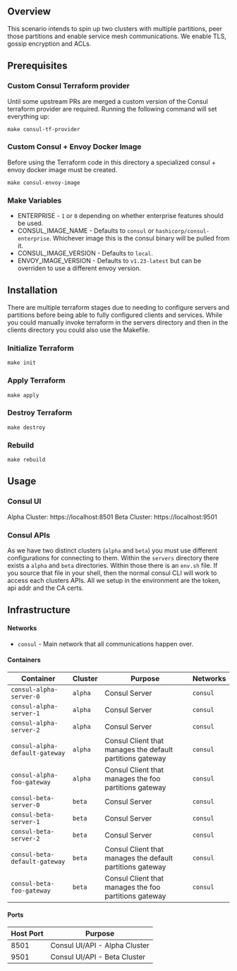 ## Overview

This scenario intends to spin up two clusters with multiple partitions, peer those partitions and enable service mesh communications. We enable TLS, gossip encryption and ACLs.

## Prerequisites

### Custom Consul Terraform provider

Until some upstream PRs are merged a custom version of the Consul terraform provider are required. Running the following command will set everything up:

```
make consul-tf-provider
```

### Custom Consul + Envoy Docker Image

Before using the Terraform code in this directory a specialized consul + envoy docker image must be created.

```
make consul-envoy-image
```

### Make Variables

* ENTERPRISE - `1` or `0` depending on whether enterprise features should be used.
* CONSUL_IMAGE_NAME - Defaults to `consul` or `hashicorp/consul-enterprise`. Whichever image this is the consul binary will be pulled from it.
* CONSUL_IMAGE_VERSION - Defaults to `local`.
* ENVOY_IMAGE_VERSION - Defaults to `v1.23-latest` but can be overriden to use a different envoy version.

## Installation

There are multiple terraform stages due to needing to configure servers and partitions before being able to fully configured clients and services. While
you could manually invoke terraform in the servers directory and then in the clients directory you could also use the Makefile.

### Initialize Terraform
```
make init
```

### Apply Terraform
```
make apply
```

### Destroy Terraform
```
make destroy
```

### Rebuild
```
make rebuild
```

## Usage

### Consul UI

Alpha Cluster: https://localhost:8501
Beta Cluster: https://localhost:9501

### Consul APIs

As we have two distinct clusters (`alpha` and `beta`) you must use different configurations for connecting to them. Within the `servers` directory there exists a `alpha` and `beta` directories. Within those there is an `env.sh` file. If you source that file in your shell, then the normal consul CLI will work to access each clusters APIs. All we setup in the environment are the token, api addr and the CA certs.

## Infrastructure

#### Networks

* `consul` - Main network that all communications happen over.

#### Containers

| Container                      | Cluster | Purpose                                                   | Networks                                                       |
| ------------------------------ | ------- | --------------------------------------------------------- | -------------------------------------------------------------- |
| `consul-alpha-server-0`        | `alpha` | Consul Server                                             | `consul`                                                       |
| `consul-alpha-server-1`        | `alpha` | Consul Server                                             | `consul`                                                       |
| `consul-alpha-server-2`        | `alpha` | Consul Server                                             | `consul`                                                       |
| `consul-alpha-default-gateway` | `alpha` | Consul Client that manages the default partitions gateway | `consul`                                                       |
| `consul-alpha-foo-gateway`     | `alpha` | Consul Client that manages the foo partitions gateway     | `consul`                                                       |
| `consul-beta-server-0`         | `beta`  | Consul Server                                             | `consul`                                                       |
| `consul-beta-server-1`         | `beta`  | Consul Server                                             | `consul`                                                       |
| `consul-beta-server-2`         | `beta`  | Consul Server                                             | `consul`                                                       |
| `consul-beta-default-gateway`  | `beta`  | Consul Client that manages the default partitions gateway | `consul`                                                       |
| `consul-beta-foo-gateway`      | `beta`  | Consul Client that manages the foo partitions gateway     | `consul`                                                       |

#### Ports

| Host Port | Purpose                                             |
| --------- | --------------------------------------------------- |
| 8501      | Consul UI/API - Alpha Cluster                       |
| 9501      | Consul UI/API - Beta Cluster                        |